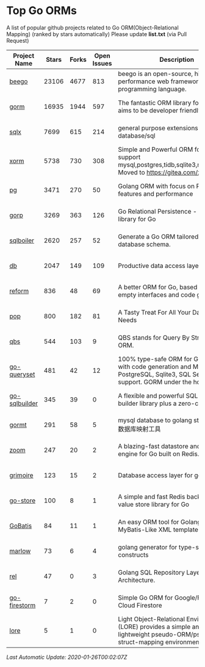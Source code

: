 # Top Go ORMs
A list of popular github projects related to Go ORM(Object-Relational Mapping) (ranked by stars automatically)
Please update **list.txt** (via Pull Request)

| Project Name | Stars | Forks | Open Issues | Description | Last Update |
| ------------ | ----- | ----- | ----------- | ----------- | ----------- |
| [beego](https://github.com/astaxie/beego) | 23106 | 4677 | 813 | beego is an open-source, high-performance web framework for the Go programming language. | 2020-01-25 23:51:10 |
| [gorm](https://github.com/jinzhu/gorm) | 16935 | 1944 | 597 | The fantastic ORM library for Golang, aims to be developer friendly | 2020-01-25 23:25:06 |
| [sqlx](https://github.com/jmoiron/sqlx) | 7699 | 615 | 214 | general purpose extensions to golang's database/sql | 2020-01-25 17:24:06 |
| [xorm](https://github.com/go-xorm/xorm) | 5738 | 730 | 308 | Simple and Powerful ORM for Go, support mysql,postgres,tidb,sqlite3,mssql,oracle, Moved to https://gitea.com/xorm/xorm | 2020-01-24 09:07:22 |
| [pg](https://github.com/go-pg/pg) | 3471 | 270 | 50 | Golang ORM with focus on PostgreSQL features and performance | 2020-01-25 17:18:20 |
| [gorp](https://github.com/go-gorp/gorp) | 3269 | 363 | 126 | Go Relational Persistence - an ORM-ish library for Go | 2020-01-24 12:52:42 |
| [sqlboiler](https://github.com/volatiletech/sqlboiler) | 2620 | 257 | 52 | Generate a Go ORM tailored to your database schema. | 2020-01-25 05:20:31 |
| [db](https://github.com/upper/db) | 2047 | 149 | 109 | Productive data access layer for Go. | 2020-01-24 11:35:25 |
| [reform](https://github.com/go-reform/reform) | 836 | 48 | 69 | A better ORM for Go, based on non-empty interfaces and code generation. | 2019-12-28 22:41:39 |
| [pop](https://github.com/gobuffalo/pop) | 800 | 182 | 81 | A Tasty Treat For All Your Database Needs | 2020-01-23 14:05:55 |
| [qbs](https://github.com/coocood/qbs) | 544 | 103 | 9 | QBS stands for Query By Struct. A Go ORM. | 2020-01-11 22:47:29 |
| [go-queryset](https://github.com/jirfag/go-queryset) | 481 | 42 | 12 | 100% type-safe ORM for Go (Golang) with code generation and MySQL, PostgreSQL, Sqlite3, SQL Server support. GORM under the hood. | 2019-12-26 19:45:08 |
| [go-sqlbuilder](https://github.com/huandu/go-sqlbuilder) | 345 | 39 | 0 | A flexible and powerful SQL string builder library plus a zero-config ORM. | 2020-01-24 18:48:16 |
| [gormt](https://github.com/xxjwxc/gormt) | 291 | 58 | 5 | mysql database to golang struct , golang 数据库映射工具 | 2020-01-25 00:31:08 |
| [zoom](https://github.com/albrow/zoom) | 247 | 20 | 2 | A blazing-fast datastore and querying engine for Go built on Redis. | 2019-12-11 07:14:27 |
| [grimoire](https://github.com/Fs02/grimoire) | 123 | 15 | 2 | Database access layer for golang | 2020-01-03 04:56:56 |
| [go-store](https://github.com/gosuri/go-store) | 100 | 8 | 1 | A simple and fast Redis backed key-value store library for Go | 2020-01-07 04:53:33 |
| [GoBatis](https://github.com/runner-mei/GoBatis) | 84 | 11 | 1 | An easy ORM tool for Golang, support MyBatis-Like XML template SQL | 2020-01-20 09:24:30 |
| [marlow](https://github.com/dadleyy/marlow) | 73 | 6 | 4 | golang generator for type-safe sql api constructs | 2020-01-14 15:05:13 |
| [rel](https://github.com/Fs02/rel) | 47 | 0 | 3 | Golang SQL Repository Layer for Clean Architecture. | 2020-01-24 11:54:33 |
| [go-firestorm](https://github.com/jschoedt/go-firestorm) | 7 | 2 | 0 | Simple Go ORM for Google/Firebase Cloud Firestore | 2020-01-14 20:39:41 |
| [lore](https://github.com/abrahambotros/lore) | 5 | 1 | 0 | Light Object-Relational Environment (LORE) provides a simple and lightweight pseudo-ORM/pseudo-struct-mapping environment for Go | 2019-08-18 20:19:39 |

*Last Automatic Update: 2020-01-26T00:02:07Z*